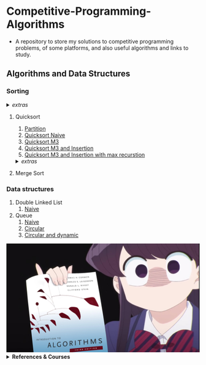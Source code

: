 # Competitive-Programming-Algorithms
- A repository to store my solutions to competitive programming problems, of some platforms, and also useful algorithms and links to study.

## Algorithms and Data Structures

### Sorting

<details> <summary> <i>extras</i> </summary>

- [Test sort algorithms](https://www.codechef.com/problems/TSORT)

</details>

1. Quicksort
   1. [Partition](algorithms/ds-c/partition.c)
   2. [Quicksort Naive](algorithms/ds-c/quicksort_1_naive.c)
   3. [Quicksort M3](algorithms/ds-c/quicksort_2_m3.c)
   4. [Quicksort M3 and Insertion](algorithms/ds-c/quicksort_3_m3_insertion.c)
   5. [Quicksort M3 and Insertion with max recurstion](algorithms/ds-c/quicksort_4_m3_insertion_maxrec.c)
    <details> <summary> <i>extras</i> </summary>

    [partition animation](http://cs.armstrong.edu/liang/animation/animation.html)

    </details>
2. Merge Sort

### Data structures
1. Double Linked List
   1. [Naive](algorithms/ds-c/double_linked_list_full.c)
2. Queue
   1. [Naive](algorithms/ds-c/queue_naive.c)
   2. [Circular](algorithms/ds-c/queue_circular.c)
   3. [Circular and dynamic](algorithms/ds-c/queue_circular_dynamic.c)

<div align="center" max-height="100%">
    <img heigh="100px" src="https://raw.githubusercontent.com/Iagorrr04/Competitive-Programming-Algorithms/main/komi_algorithms.jpg">
</div>


<details><summary> <b>References & Courses</b> </summary>

- [TEP](https://github.com/edsomjr/TEP)
- [UnBalloon](https://github.com/UnBalloon/programacao-competitiva)
- [Macacário](https://github.com/splucs/Competitive-Programming)
- [Neps Academy](https://neps.academy/br/courses)
- [USACO Guide](https://usaco.guide/dashboard/)
- [IME algoritmos](https://www.ime.usp.br/~pf/algoritmos/idx.html )
</details>